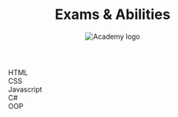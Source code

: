 <!DOCTYPE html>
<html>
<head>
	<meta charset="UTF-8">
	<title>Academy Progress</title>
	<link rel="stylesheet" href="htmlForCV.css">
</head>
<body>
	<header>
		<h1>Exams & Abilities</h1>
		<img src="http://academy.telerik.com/images/default-album/telerik-academy-banner.jpg?sfvrsn=2" alt="Academy logo">
	</header>
	<section>
		<menu>
		<div id="btn">HTML</div>
		<div id="btn">CSS</div>
		<div id="btn">Javascript</div>
		<div id="btn">C#</div>
		<div id="btn">OOP</div>
	</menu>
	</section>
</body>
</html>
